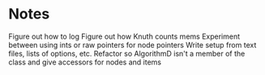 Notes
=====

Figure out how to log
Figure out how Knuth counts mems
Experiment between using ints or raw pointers for node pointers
Write setup from text files, lists of options, etc.
Refactor so AlgorithmD isn't a member of the class and give accessors for nodes and items

